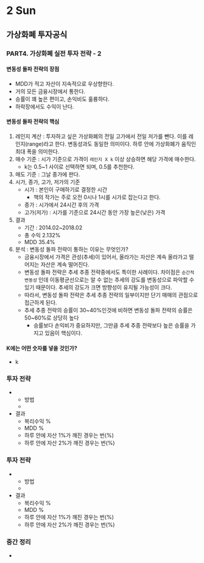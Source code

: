 # 2 Sun

## 가상화폐 투자공식

### PART4. 가상화폐 실전 투자 전략 - 2

#### 변동성 돌파 전략의 장점

* MDD가 적고 자산이 지속적으로 우상향한다.
* 거의 모든 금융시장에서 통한다.
* 승률이 꽤 높은 편이고, 손익비도 훌륭하다.
* 하락장에서도 수익이 난다.

#### 변동성 돌파 전략의 핵심

1. 레인지 계산 : 투자하고 싶은 가상화폐의 전일 고가에서 전일 저가를 뺀다. 이를 레인지\(range\)라고 한다. 변동성과도 동일한 의미이다. 하루 안에 가상화폐가 움직인 최대 폭을 의미한다.
2. 매수 기준 : 시가 기준으로 가격이 `레인지 X k` 이상 상승하면 해당 가격에 매수한다.
   * k는 0.5~1 사이로 선택하면 되며, 0.5를 추천한다.
3. 매도 기준 : 그날 종가에 판다.
4. 시가, 종가, 고가, 저가의 기준
   * 시가 : 본인이 구매하기로 결정한 시간
     * 책의 작가는 주로 오전 0시나 1시를 시가로 잡는다고 한다.
   * 종가 : 시가에서 24시간 후의 가격
   * 고가\(저가\) : 시가를 기준으로 24시간 동안 가장 높은\(낮은\) 가격
5. 결과
   * 기간 : 2014.02~2018.02
   * 총 수익 2.132%
   * MDD 35.4%
6. 분석 : 변동성 돌파 전략이 통하는 이유는 무엇인가?
   * 금융시장에서 가격은 관성\(추세\)이 있어서, 올라가는 자산은 계속 올라가고 떨어지는 자산은 계속 떨어진다.
   * 변동성 돌파 전략은 추세 추종 전략중에서도 특이한 사례이다. 차이점은 `순간적 변동성` 인데 이동평균선으로는 알 수 없는 추세의 강도를 변동성으로 파악할 수 있기 때문이다. 추세의 강도가 크면 방향성이 유지될 가능성이 크다.
   * 따라서, 변동성 돌파 전략은 추세 추종 전략의 일부이지만 단기 매매의 관점으로 접근하게 된다.
   * 추세 추종 전략의 승률이 30~40%인것에 비하면 변동성 돌파 전략의 승률은 50~60%로 상당히 높다
     * 승률보다 손익비가 중요하지만, 그만큼 추세 추종 전략보다 높은 승률을 가지고 있음이 핵심이다.

#### K에는 어떤 숫자를 넣을 것인가?

* k

### 투자 전략 

* * 방법
  * 
* 결과
  * 복리수익 %
  * MDD %
  * 하루 안에 자산 1%가 깨진 경우는 번\(%\)
  * 하루 안에 자산 2%가 깨진 경우는 번\(%\)

### 투자 전략 

* * 방법
  * 
* 결과
  * 복리수익 %
  * MDD %
  * 하루 안에 자산 1%가 깨진 경우는 번\(%\)
  * 하루 안에 자산 2%가 깨진 경우는 번\(%\)

### 중간 정리

* 
